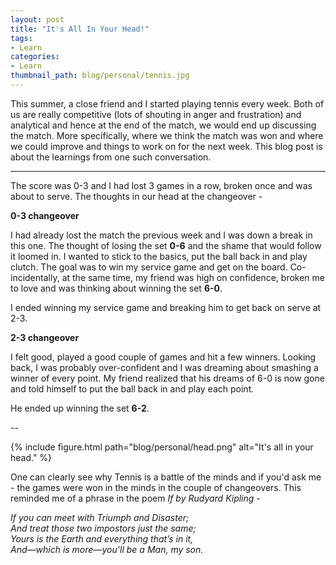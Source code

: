 ```yaml
---
layout: post
title: "It's All In Your Head!"
tags:
- Learn
categories:
- Learn
thumbnail_path: blog/personal/tennis.jpg
---
```


This summer, a close friend and I started playing tennis every week. Both of us are really competitive (lots of shouting in anger and frustration) and analytical and hence at the end of the match, we would end up discussing the match. More specifically, where we think the match was won and where we could improve and things to work on for the next week. This blog post is about the learnings from one such conversation.

---

The score was 0-3 and I had lost 3 games in a row, broken once and was about to serve. The thoughts in our head at the changeover - 

**0-3 changeover**

I had already lost the match the previous week and I was down a break in this one. The thought of losing the set **0-6** and the shame that would follow it loomed in. I wanted to stick to the basics, put the ball back in and play clutch. The goal was to win my service game and get on the board. Co-incidentally, at the same time, my friend was high on confidence, broken me to love and was thinking about winning the set **6-0**.

I ended winning my service game and breaking him to get back on serve at 2-3. <br/>

**2-3 changeover**

I felt good, played a good couple of games and hit a few winners. Looking back, I was probably over-confident and I was dreaming about smashing a winner of every point. My friend realized that his dreams of 6-0 is now gone and told himself to put the ball back in and play each point.

He ended up winning the set **6-2**.

--

{% include figure.html path="blog/personal/head.png" alt="It's all in your head." %}


One can clearly see why Tennis is a battle of the minds and if you'd ask me - the games were won in the minds in the couple of changeovers. This reminded me of a phrase in the poem *If by Rudyard Kipling* - 

*If you can meet with Triumph and Disaster; <br/>
  	And treat those two impostors just the same; <br/>
  Yours is the Earth and everything that’s in it, <br/>
  	And—which is more—you’ll be a Man, my son. <br/>*